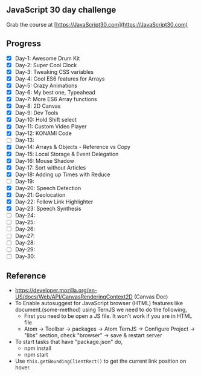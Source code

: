 ## JavaScript 30 day challenge

Grab the course at [https://JavaScript30.com](https://JavaScript30.com)


## Progress
- [x] Day-1: Awesome Drum Kit
- [x] Day-2: Super Cool Clock
- [x] Day-3: Tweaking CSS variables
- [x] Day-4: Cool ES6 features for Arrays
- [x] Day-5: Crazy Animations
- [x] Day-6: My best one, Typeahead
- [x] Day-7: More ES6 Array functions
- [x] Day-8: 2D Canvas
- [x] Day-9: Dev Tools
- [x] Day-10: Hold Shift select
- [x] Day-11: Custom Video Player
- [x] Day-12: KONAMI Code
- [ ] Day-13:
- [x] Day-14: Arrays & Objects - Reference vs Copy
- [x] Day-15: Local Storage & Event Delegation
- [x] Day-16: Mouse Shadow
- [x] Day-17: Sort without Articles
- [x] Day-18: Adding up Times with Reduce
- [ ] Day-19:
- [x] Day-20: Speech Detection
- [x] Day-21: Geolocation
- [x] Day-22: Follow Link Highlighter
- [x] Day-23: Speech Synthesis
- [ ] Day-24:
- [ ] Day-25:
- [ ] Day-26:
- [ ] Day-27:
- [ ] Day-28:
- [ ] Day-29:
- [ ] Day-30:

## Reference
- https://developer.mozilla.org/en-US/docs/Web/API/CanvasRenderingContext2D (Canvas Doc)
- To Enable autosuggest for JavaScript browser (HTML) features like document.(some-method) using TernJS we need to do the following,
  - First you need to be open a JS file. It won't work if you are in HTML file
  - Atom -> Toolbar -> packages -> Atom TernJS -> Configure Project -> "libs" section, check "browser" -> save & restart server
- To start tasks that have "package.json" do,
  - npm install
  - npm start
- Use `this.getBoundingClientRect()` to get the current link position on hover.
